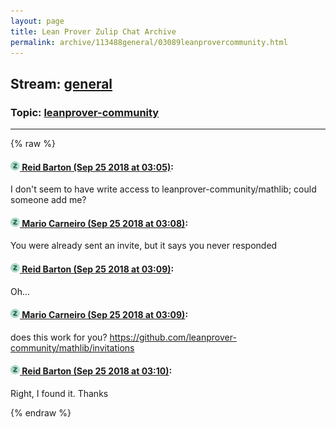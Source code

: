```yaml
---
layout: page
title: Lean Prover Zulip Chat Archive 
permalink: archive/113488general/03089leanprovercommunity.html
---
```


## Stream: [general](index.html)
### Topic: [leanprover-community](03089leanprovercommunity.html)

---


{% raw %}
#### [![Click to go to Zulip](../../assets/img/zulip2.png) Reid Barton (Sep 25 2018 at 03:05)](https://leanprover.zulipchat.com/#narrow/stream/113488-general/topic/leanprover-community/near/134567131):
I don't seem to have write access to leanprover-community/mathlib; could someone add me?

#### [![Click to go to Zulip](../../assets/img/zulip2.png) Mario Carneiro (Sep 25 2018 at 03:08)](https://leanprover.zulipchat.com/#narrow/stream/113488-general/topic/leanprover-community/near/134567257):
You were already sent an invite, but it says you never responded

#### [![Click to go to Zulip](../../assets/img/zulip2.png) Reid Barton (Sep 25 2018 at 03:09)](https://leanprover.zulipchat.com/#narrow/stream/113488-general/topic/leanprover-community/near/134567263):
Oh...

#### [![Click to go to Zulip](../../assets/img/zulip2.png) Mario Carneiro (Sep 25 2018 at 03:09)](https://leanprover.zulipchat.com/#narrow/stream/113488-general/topic/leanprover-community/near/134567266):
does this  work for you? https://github.com/leanprover-community/mathlib/invitations

#### [![Click to go to Zulip](../../assets/img/zulip2.png) Reid Barton (Sep 25 2018 at 03:10)](https://leanprover.zulipchat.com/#narrow/stream/113488-general/topic/leanprover-community/near/134567331):
Right, I found it. Thanks


{% endraw %}
